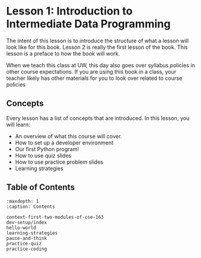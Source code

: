 # <i class="fas fa-book fa-fw"></i> Lesson 1: Introduction to Intermediate Data Programming

The intent of this lesson is to introduce the structure of what a lesson will look like for this book. Lesson 2 is really the
first lesson of the book. This lesson is a preface to how the book will work.

When we teach this class at UW, this day also goes over syllabus policies in other course expectations. If you are using this book
in a class, your teacher likely has other materials for you to look over related to course policies

## Concepts

Every lesson has a list of concepts that are introduced. In this lesson, you will learn:

- An overview of what this course will cover.
- How to set up a developer environment
- Our first Python program!
- How to use quiz slides
- How to use practice problem slides
- Learning strategies

## Table of Contents

```{toctree}
:maxdepth: 1
:caption: Contents

context-first-two-modules-of-cse-163
dev-setup/index
hello-world
learning-strategies
pause-and-think
practice-quiz
practice-coding
```

